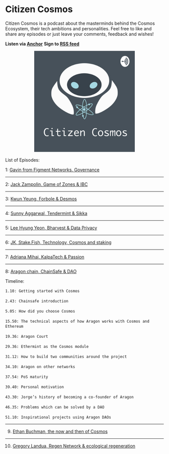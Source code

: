 # Citizen Cosmos

Citizen Cosmos is a podcast about the masterminds behind the Cosmos Ecosystem, their tech ambitions and personalities. Feel free to like and share any episodes or just leave your comments, feedback and wishes!

**Listen via [Anchor](https://anchor.fm/citizencosmos)**
**Sign to [RSS feed](https://anchor.fm/s/1e2d6720/podcast/rss)** 

<div align="center">
 <img src="CitizenCosmosLogo.jpg" width="320" />
</div>

List of Episodes:

1: [Gavin from Figment Networks. Governance](https://anchor.fm/citizencosmos/episodes/Gavin-from-Figment-Networks--Governance-ed5jm8)

<hr>

2: [Jack Zampolin, Game of Zones & IBC](https://anchor.fm/citizencosmos/episodes/Jack-Zampolin--Game-of-Zones--IBC-ed5jul)


<hr>

3: [Kwun Yeung, Forbole & Desmos](https://anchor.fm/citizencosmos/episodes/Kwun-Yeung--Forbole--Desmos-edesno) 


<hr>

4: [Sunny Aggarwal, Tendermint & Sikka](https://anchor.fm/citizencosmos/episodes/Sunny-Aggarwal--Tendermint--Sikka-edpmcj)


<hr>

5: [Lee Hyung Yeon, Bharvest & Data Privacy](https://anchor.fm/citizencosmos/episodes/Lee-Hyung-Yeon--Bharvest--Data-Privacy-ee1vus)


<hr>

6: [JK, Stake.Fish, Technology, Cosmos and staking](https://anchor.fm/citizencosmos/episodes/JK--Stake-Fish--tech-adoption-eee4cj)


<hr>

7: [ Adriana Mihai, KalpaTech & Passion](https://anchor.fm/citizencosmos/episodes/Adriana-Mihai--KalpaTech--Passion-eemjns)


<hr>

8: [Aragon chain, ChainSafe & DAO](https://anchor.fm/citizencosmos/episodes/Aragon-chain--ChainSafe--DAO-ef1ohv)

Timeline:

    1.10: Getting started with Cosmos

    2.43: Chainsafe introduction

    5.05: How did you choose Cosmos

    15.50: The technical aspects of how Aragon works with Cosmos and Ethereum

    19.36: Aragon Court

    29.36: Ethermint as the Cosmos module

    31.12: How to build two communities around the project

    34.10: Aragon on other networks

    37.54: PoS maturity

    39.40: Personal motivation

    43.30: Jorge’s history of becoming a co-founder of Aragon

    46.35: Problems which can be solved by a DAO

    51.10: Inspirational projects using Aragon DAOs


<hr>

9. [Ethan Buchman, the now and then of Cosmos](https://anchor.fm/citizencosmos/episodes/Ethan-Buchman--the-now-and-then-of-Cosmos-eff5vm)

<hr>

10. [ Gregory Landua, Regen Network & ecological regeneration](https://anchor.fm/citizencosmos/episodes/Gregory-Landua--Regen-Network--ecological-regeneration-efv5cq)
